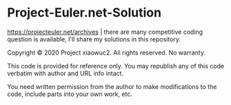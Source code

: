 # Project-Euler.net-Solution


https://projecteuler.net/archives | there are many competitive coding question is available, I'll share my solutions in this repository. 


Copyright © 2020 Project xiaowuc2. All rights reserved. No warranty.


This code is provided for reference only. You may republish any of this code verbatim with author and URL info intact.


You need written permission from the author to make modifications to the code, include parts into your own work, etc.
